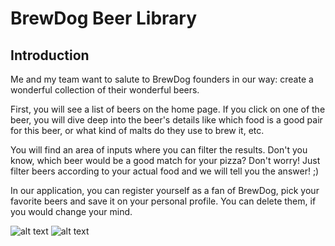 # BrewDog Beer Library

## Introduction

Me and my team want to salute to BrewDog founders in our way: create a wonderful collection of their wonderful beers.

First, you will see a list of beers on the home page. If you click on one of the beer, you will dive deep into the beer's details like which food is a good pair for this beer, or what kind of malts do they use to brew it, etc.

You will find an area of inputs where you can filter the results. 
Don't you know, which beer would be a good match for your pizza? Don't worry! Just filter beers according to your actual food and we will tell you the answer! ;)

In our application, you can register yourself as a fan of BrewDog, pick your favorite beers and save it on your personal profile. You can delete them, if you would change your mind.

![alt text](https://github.com/BoczV/compassionate_beers_frontend/blob/master/../public/beerLibrary.png?raw=true)
![alt text](https://github.com/BoczV/compassionate_beers_frontend/blob/master/../public/beerLibrary2.png?raw=true)
